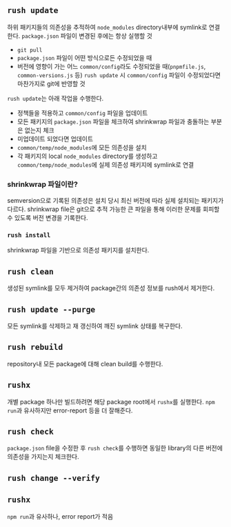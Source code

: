 ## `rush update`
하위 패키지들의 의존성을 추적하여 `node_modules` directory내부에 symlink로 연결한다.
`package.json` 파일이 변경된 후에는 항상 실행할 것
- `git pull`
- `package.json` 파일이 어떤 방식으로든 수정되었을 때
- 버전에 영향이 가는 어느 `common/config`라도 수정되었을 때(`pnpmfile.js`, `common-versions.js` 등)
`rush update` 시 `common/config` 파일이 수정되었다면 마찬가지로 git에 반영할 것

`rush update`는 아래 작업을 수행한다.
- 정책들을 적용하고 `common/config` 파일을 업데이트
- 모든 패키지의 `package.json` 파일을 체크하여 shrinkwrap 파일과 충돌하는 부분은 없는지 체크
- 미업데이트 되었다면 업데이트
- `common/temp/node_modules`에 모든 의존성을 설치
- 각 패키지의 local `node_modules` directory를 생성하고 `common/temp/node_modules`에 실제 의존성 패키지에 symlink로 연결

### shrinkwrap 파일이란?
semversion으로 기록된 의존성은 설치 당시 최신 버전에 따라 실제 설치되는 패키지가 다르다. shrinkwrap file은 git으로 추적 가능한 큰 파일을 통해 이러한 문제를 회피할 수 있도록 버전 변경을 기록한다.

### `rush install`
shrinkwrap 파일을 기반으로 의존성 패키지를 설치한다.

## `rush clean`
생성된 symlink를 모두 제거하여 package간의 의존성 정보를 rush에서 제거한다.

## `rush update --purge`
모든 symlink를 삭제하고 재 갱신하여 깨진 symlink 상태를 복구한다.

## `rush rebuild`
repository내 모든 package에 대해 clean build를 수행한다.

## `rushx`
개별 package 하나만 빌드하려면 해당 package root에서 `rushx`를 실행한다. `npm run`과 유사하지만 error-report 등을 더 잘해준다.

## `rush check`
`package.json` file을 수정한 후 `rush check`를 수행하면 동일한 library의 다른 버전에 의존성을 가지는지 체크한다.

## `rush change --verify`

## `rushx`
`npm run`과 유사하나, error report가 적음